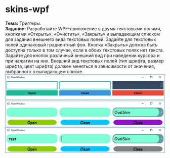 # skins-wpf
**Тема:** Триггеры.<br>
**Задание:** Разработайте WPF-приложение с двумя текстовыми полями, кнопками «Открыть», «Очистить», «Закрыть» и выпадающим списком для задания внешнего вида текстовых полей. 
Задайте для текстовых полей одинаковый градиентный фон. Кнопка «Закрыть» должна быть доступна только в том случае, если в обоих текстовых полях нет текста. 
Задайте для кнопок различный внешний вид при наведении курсора и при нажатии на них. 
Внешний вид текстовых полей (тип шрифта, размер шрифта, цвет шрифта) должен меняться в зависимости от значения, выбранного в 
выпадающем списке.
![Иллюстрация к проекту](https://github.com/yurachern/skins-wpf/blob/master/interface1.JPG)
![Иллюстрация к проекту](https://github.com/yurachern/skins-wpf/blob/master/interface2.JPG)
![Иллюстрация к проекту](https://github.com/yurachern/skins-wpf/blob/master/interface3.JPG)
